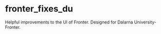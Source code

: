 fronter_fixes_du
================

Helpful improvements to the UI of Fronter. Designed for Dalarna University-Fronter.
